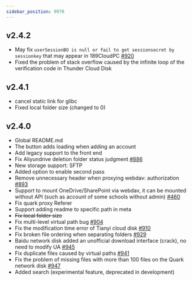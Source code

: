 ```yaml
---
sidebar_position: 9970
---
```

## v2.4.2
- May fix `userSessionBO is null or fail to get sessionsecret by sessionkey` that may appear in 189CloudPC [#920](https://github.com/Xhofe/alist/issues/920)
- Fixed the problem of stack overflow caused by the infinite loop of the verification code in Thunder Cloud Disk

## v2.4.1
- cancel static link for glibc
- Fixed local folder size (changed to 0)

## v2.4.0

- Global README.md
- The button adds loading when adding an account
- Add legacy support to the front end
- Fix Aliyundrive deletion folder status judgment [#886](https://github.com/Xhofe/alist/issues/886)
- New storage support: SFTP
- Added option to enable second pass
- Remove unnecessary header when proxying webdav: authorization [#893](https://github.com/Xhofe/alist/issues/893)
- Support to mount OneDrive/SharePoint via webdav, it can be mounted without API (such as account of some schools without admin) [#460](https://github.com/Xhofe/alist/issues/460)
- Fix quark proxy Referer
- Support adding readme to specific path in meta
- ~~Fix local folder size~~
- Fix multi-level virtual path bug [#904](https://github.com/Xhofe/alist/issues/904)
- Fix the modification time error of Tianyi cloud disk [#910](https://github.com/Xhofe/alist/issues/910)
- Fix broken file ordering when separating folders [#929](https://github.com/Xhofe/alist/issues/929)
- Baidu network disk added an unofficial download interface (crack), no need to modify UA [#945](https://github.com/Xhofe/alist/issues/945)
- Fix duplicate files caused by virtual paths [#941](https://github.com/Xhofe/alist/issues/941)
- Fix the problem of missing files with more than 100 files on the Quark network disk [#947](https://github.com/Xhofe/alist/issues/947)
- Added search (experimental feature, deprecated in development)